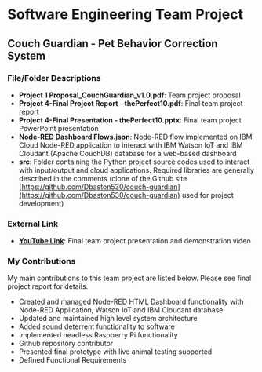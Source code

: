 # Software Engineering Team Project
## Couch Guardian - Pet Behavior Correction System

### File/Folder Descriptions
- **Project 1 Proposal_CouchGuardian_v1.0.pdf**: Team project proposal
- **Project 4-Final Project Report - thePerfect10.pdf**: Final team project report
- **Project 4-Final Presentation - thePerfect10.pptx**: Final team project PowerPoint presentation
- **Node-RED Dashboard Flows.json**: Node-RED flow implemented on IBM Cloud Node-RED application to interact with IBM Watson IoT and IBM Cloudant (Apache CouchDB) database for a web-based dashboard
- **src**: Folder containing the Python project source codes used to interact with input/output and cloud applications. Required libraries are generally described in the comments (clone of the Github site [https://github.com/Dbaston530/couch-guardian](https://github.com/Dbaston530/couch-guardian) used for project development)

### External Link
- **[YouTube Link](https://youtu.be/2tebSB6xQng)**: Final team project presentation and demonstration video

### My Contributions
My main contributions to this team project are listed below. Please see final project report for details.
- Created and managed Node-RED HTML Dashboard functionality with Node-RED Application, Watson IoT and IBM Cloudant database
- Updated and maintained high level system architecture
- Added sound deterrent functionality to software
- Implemented headless Raspberry Pi functionality
- Github repository contributor
- Presented final prototype with live animal testing supported
- Defined Functional Requirements
